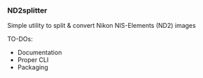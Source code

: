 ### ND2splitter
Simple utility to split & convert Nikon NIS-Elements (ND2) images  
  
TO-DOs:  
- Documentation
- Proper CLI
- Packaging